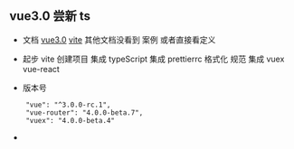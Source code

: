 
## vue3.0 尝新 ts 
- 文档
    [vue3.0](https://v3.vuejs.org/)
    [vite](https://github.com/vitejs/create-vite-app/)
    其他文档没看到 案例 或者直接看定义
    
- 起步
    vite 创建项目
    集成 typeScript
    集成 prettierrc 格式化 规范
    集成 vuex vue-react
    
- 版本号
```
    "vue": "^3.0.0-rc.1",
    "vue-router": "4.0.0-beta.7",
    "vuex": "4.0.0-beta.4"
```

- 
